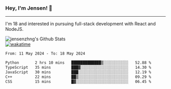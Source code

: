 ### Hey, I'm Jensen! 👋

---

I'm 18 and interested in pursuing full-stack development with React and NodeJS.

![jensenzhng's Github Stats](https://github-readme-stats.vercel.app/api?username=jensenzhng&theme=dark&show_icons=true&count_private=true)
<br />
[![wakatime](https://wakatime.com/badge/user/cbfc263d-3611-4e36-8278-8fad45fe3f62.svg)](https://wakatime.com/@cbfc263d-3611-4e36-8278-8fad45fe3f62)

<!--START_SECTION:waka-->

```txt
From: 11 May 2024 - To: 18 May 2024

Python       2 hrs 10 mins   █████████████▒░░░░░░░░░░░   52.88 %
TypeScript   35 mins         ███▓░░░░░░░░░░░░░░░░░░░░░   14.30 %
JavaScript   30 mins         ███░░░░░░░░░░░░░░░░░░░░░░   12.19 %
C++          22 mins         ██▒░░░░░░░░░░░░░░░░░░░░░░   09.29 %
CSS          15 mins         █▓░░░░░░░░░░░░░░░░░░░░░░░   06.45 %
```

<!--END_SECTION:waka-->
